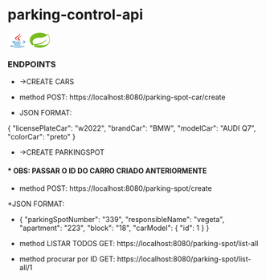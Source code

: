 # parking-control-api
<div>
   <img align="center" alt="Diego-Java" height="30" width="40" src="https://raw.githubusercontent.com/devicons/devicon/master/icons/java/java-original.svg">
  <img align="center" alt="Diego-Spring" height="30" width="40" src="https://raw.githubusercontent.com/devicons/devicon/master/icons/spring/spring-original.svg">
 <div/>



### ENDPOINTS

* ->CREATE CARS 

* method POST: https://localhost:8080/parking-spot-car/create
* JSON FORMAT:

{
    "licensePlateCar": "w2022",
    "brandCar": "BMW",
    "modelCar": "AUDI Q7",
    "colorCar": "preto"
}

* ->CREATE PARKINGSPOT

#### * OBS: PASSAR O ID DO CARRO CRIADO ANTERIORMENTE


* method POST: https://localhost:8080/parking-spot/create

*JSON FORMAT:

   * {
    "parkingSpotNumber": "339",
    "responsibleName": "vegeta",
    "apartment": "223",
    "block": "18",
    "carModel": {
        "id": 1
    }
} 

* method LISTAR TODOS GET: https://localhost:8080/parking-spot/list-all
* method procurar por ID GET: https://localhost:8080/parking-spot/list-all/1 
